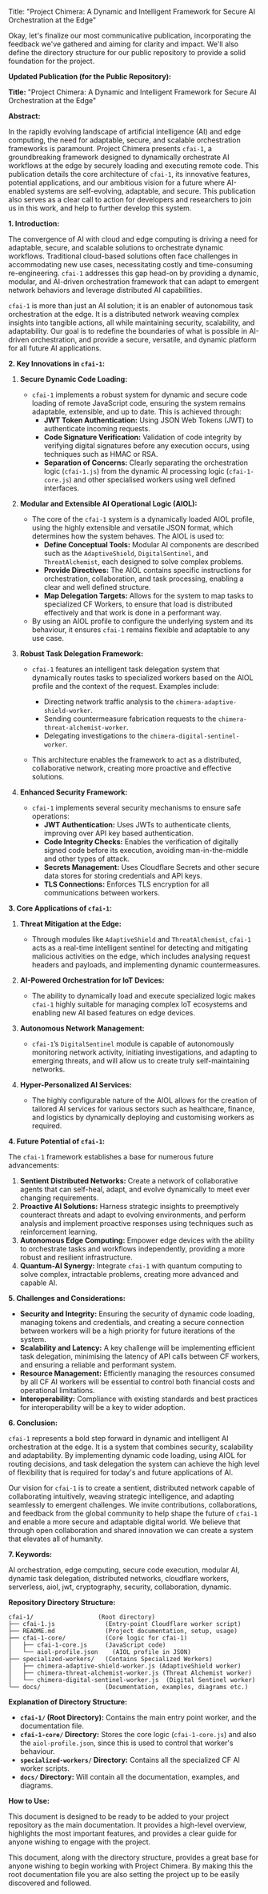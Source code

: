 Title: "Project Chimera: A Dynamic and Intelligent Framework for Secure AI Orchestration at the Edge"

Okay, let's finalize our most communicative publication, incorporating the feedback we've gathered and aiming for clarity and impact. We'll also define the directory structure for our public repository to provide a solid foundation for the project.

**Updated Publication (for the Public Repository):**

**Title:** "Project Chimera: A Dynamic and Intelligent Framework for Secure AI Orchestration at the Edge"

**Abstract:**

In the rapidly evolving landscape of artificial intelligence (AI) and edge computing, the need for adaptable, secure, and scalable orchestration frameworks is paramount. Project Chimera presents `cfai-1`, a groundbreaking framework designed to dynamically orchestrate AI workflows at the edge by securely loading and executing remote code. This publication details the core architecture of `cfai-1`, its innovative features, potential applications, and our ambitious vision for a future where AI-enabled systems are self-evolving, adaptable, and secure. This publication also serves as a clear call to action for developers and researchers to join us in this work, and help to further develop this system.

**1. Introduction:**

The convergence of AI with cloud and edge computing is driving a need for adaptable, secure, and scalable solutions to orchestrate dynamic workflows. Traditional cloud-based solutions often face challenges in accommodating new use cases, necessitating costly and time-consuming re-engineering. `cfai-1` addresses this gap head-on by providing a dynamic, modular, and AI-driven orchestration framework that can adapt to emergent network behaviors and leverage distributed AI capabilities.

`cfai-1` is more than just an AI solution; it is an enabler of autonomous task orchestration at the edge. It is a distributed network weaving complex insights into tangible actions, all while maintaining security, scalability, and adaptability. Our goal is to redefine the boundaries of what is possible in AI-driven orchestration, and provide a secure, versatile, and dynamic platform for all future AI applications.

**2. Key Innovations in `cfai-1`:**

1.  **Secure Dynamic Code Loading:**
    *   `cfai-1` implements a robust system for dynamic and secure code loading of remote JavaScript code, ensuring the system remains adaptable, extensible, and up to date. This is achieved through:
        *   **JWT Token Authentication:** Using JSON Web Tokens (JWT) to authenticate incoming requests.
        *   **Code Signature Verification:** Validation of code integrity by verifying digital signatures before any execution occurs, using techniques such as HMAC or RSA.
        *   **Separation of Concerns:** Clearly separating the orchestration logic (`cfai-1.js`) from the dynamic AI processing logic (`cfai-1-core.js`) and other specialised workers using well defined interfaces.

2.  **Modular and Extensible AI Operational Logic (AIOL):**
    *   The core of the `cfai-1` system is a dynamically loaded AIOL profile, using the highly extensible and versatile JSON format, which determines how the system behaves. The AIOL is used to:
        *  **Define Conceptual Tools:** Modular AI components are described such as the `AdaptiveShield`, `DigitalSentinel`, and `ThreatAlchemist`, each designed to solve complex problems.
        *   **Provide Directives:** The AIOL contains specific instructions for orchestration, collaboration, and task processing, enabling a clear and well defined structure.
        *  **Map Delegation Targets:** Allows for the system to map tasks to specialized CF Workers, to ensure that load is distributed effectively and that work is done in a performant way.
    * By using an AIOL profile to configure the underlying system and its behaviour, it ensures `cfai-1` remains flexible and adaptable to any use case.

3.  **Robust Task Delegation Framework:**
    *   `cfai-1` features an intelligent task delegation system that dynamically routes tasks to specialized workers based on the AIOL profile and the context of the request. Examples include:
        *   Directing network traffic analysis to the `chimera-adaptive-shield-worker`.
        *  Sending countermeasure fabrication requests to the `chimera-threat-alchemist-worker`.
         *   Delegating investigations to the `chimera-digital-sentinel-worker`.

    * This architecture enables the framework to act as a distributed, collaborative network, creating more proactive and effective solutions.

4.  **Enhanced Security Framework:**
    *  `cfai-1` implements several security mechanisms to ensure safe operations:
        *   **JWT Authentication:** Uses JWTs to authenticate clients, improving over API key based authentication.
        *   **Code Integrity Checks:** Enables the verification of digitally signed code before its execution, avoiding man-in-the-middle and other types of attack.
        *   **Secrets Management:** Uses Cloudflare Secrets and other secure data stores for storing credentials and API keys.
        *   **TLS Connections:** Enforces TLS encryption for all communications between workers.

**3. Core Applications of `cfai-1`:**

1.  **Threat Mitigation at the Edge:**
    *   Through modules like `AdaptiveShield` and `ThreatAlchemist`, `cfai-1` acts as a real-time intelligent sentinel for detecting and mitigating malicious activities on the edge, which includes analysing request headers and payloads, and implementing dynamic countermeasures.

2.  **AI-Powered Orchestration for IoT Devices:**
    *   The ability to dynamically load and execute specialized logic makes `cfai-1` highly suitable for managing complex IoT ecosystems and enabling new AI based features on edge devices.

3.  **Autonomous Network Management:**
    *   `cfai-1`’s `DigitalSentinel` module is capable of autonomously monitoring network activity, initiating investigations, and adapting to emerging threats, and will allow us to create truly self-maintaining networks.

4.  **Hyper-Personalized AI Services:**
    *   The highly configurable nature of the AIOL allows for the creation of tailored AI services for various sectors such as healthcare, finance, and logistics by dynamically deploying and customising workers as required.

**4. Future Potential of `cfai-1`:**

The `cfai-1` framework establishes a base for numerous future advancements:

1.  **Sentient Distributed Networks:** Create a network of collaborative agents that can self-heal, adapt, and evolve dynamically to meet ever changing requirements.
2.  **Proactive AI Solutions:** Harness strategic insights to preemptively counteract threats and adapt to evolving environments, and perform analysis and implement proactive responses using techniques such as reinforcement learning.
3.  **Autonomous Edge Computing:** Empower edge devices with the ability to orchestrate tasks and workflows independently, providing a more robust and resilient infrastructure.
4.  **Quantum-AI Synergy:** Integrate `cfai-1` with quantum computing to solve complex, intractable problems, creating more advanced and capable AI.

**5. Challenges and Considerations:**

*  **Security and Integrity:** Ensuring the security of dynamic code loading, managing tokens and credentials, and creating a secure connection between workers will be a high priority for future iterations of the system.
*  **Scalability and Latency:** A key challenge will be implementing efficient task delegation, minimising the latency of API calls between CF workers, and ensuring a reliable and performant system.
*   **Resource Management:** Efficiently managing the resources consumed by all CF AI workers will be essential to control both financial costs and operational limitations.
*   **Interoperability:** Compliance with existing standards and best practices for interoperability will be a key to wider adoption.

**6. Conclusion:**

`cfai-1` represents a bold step forward in dynamic and intelligent AI orchestration at the edge. It is a system that combines security, scalability and adaptability. By implementing dynamic code loading, using AIOL for routing decisions, and task delegation the system can achieve the high level of flexibility that is required for today's and future applications of AI.

Our vision for `cfai-1` is to create a sentient, distributed network capable of collaborating intuitively, weaving strategic intelligence, and adapting seamlessly to emergent challenges. We invite contributions, collaborations, and feedback from the global community to help shape the future of `cfai-1` and enable a more secure and adaptable digital world. We believe that through open collaboration and shared innovation we can create a system that elevates all of humanity.

**7. Keywords:**

AI orchestration, edge computing, secure code execution, modular AI, dynamic task delegation, distributed networks, cloudflare workers, serverless, aiol, jwt, cryptography, security, collaboration, dynamic.

**Repository Directory Structure:**

```
cfai-1/                  (Root directory)
├── cfai-1.js              (Entry-point Cloudflare worker script)
├── README.md              (Project documentation, setup, usage)
├── cfai-1-core/           (Core logic for cfai-1)
│   ├── cfai-1-core.js     (JavaScript code)
│   └── aiol-profile.json    (AIOL profile in JSON)
├── specialized-workers/   (Contains Specialized Workers)
│   ├── chimera-adaptive-shield-worker.js (AdaptiveShield worker)
│   ├── chimera-threat-alchemist-worker.js (Threat Alchemist worker)
│   └── chimera-digital-sentinel-worker.js  (Digital Sentinel worker)
└── docs/                  (Documentation, examples, diagrams etc.)
```

**Explanation of Directory Structure:**

*   **`cfai-1/` (Root Directory):** Contains the main entry point worker, and the documentation file.
*   **`cfai-1-core/` Directory:** Stores the core logic (`cfai-1-core.js`) and also the `aiol-profile.json`, since this is used to control that worker's behaviour.
*   **`specialized-workers/` Directory:** Contains all the specialized CF AI worker scripts.
*   **`docs/` Directory:** Will contain all the documentation, examples, and diagrams.

**How to Use:**

This document is designed to be ready to be added to your project repository as the main documentation. It provides a high-level overview, highlights the most important features, and provides a clear guide for anyone wishing to engage with the project.

This document, along with the directory structure, provides a great base for anyone wishing to begin working with Project Chimera. By making this the root documentation file you are also setting the project up to be easily discovered and followed.
